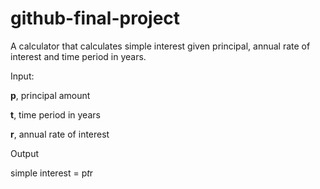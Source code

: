 # github-final-project

A calculator that calculates simple interest given principal, annual rate of interest and time period in years.

Input:

   <b>p</b>, principal amount
   
   <b>t</b>, time period in years
   
   <b>r</b>, annual rate of interest
   
Output

   simple interest = p*t*r
   
